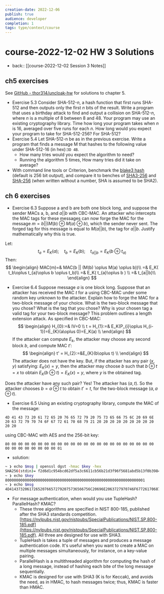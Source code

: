 ```yaml
---
creation-date: 2022-12-06
publish: true
audience: developer
completion: 1
tags: type/context/course
---
```

# course-2022-12-02 HW 3 Solutions
- back:: [[course-2022-12-02 Session 3 Notes]]

## ch5 exercises
See [GitHub - thor314/uncloak-hw](https://github.com/thor314/uncloak-hw) for solutions to chapter 5.
- Exercise 5.3 Consider SHA-512-$n$, a hash function that first runs SHA-512 and then outputs only the first $n$ bits of the result. Write a program that uses a birthday attack to find and output a collision on SHA-512-$n$, where $n$ is a multiple of 8 between 8 and 48. Your program may use an existing cryptography library. Time how long your program takes when $n$ is 16, averaged over five runs for each $n$. How long would you expect your program to take for SHA-512-256? For SHA-512?
- Exercise 5.4 Let SHA-512-n be as in the previous exercise. Write a program that finds a message M that hashes to the following value under SHA-512-16 (in hex):`3D 4B`.
    - How many tries would you expect the algorithm to need?
    - Running the algorithm 5 times, How many tries did it take on average?
- With command line tools or Criterion, benchmark the [blake3 hash](https://docs.rs/blake3/latest/blake3/) (default is 256 bit output), and compare it to benches of [SHA3-256](https://docs.rs/sha3/latest/sha3/) and [SHA-256](https://docs.rs/sha2/latest/sha2/) (when written without a number, SHA is assumed to be SHA2).

## ch 6 exercises
- Exercise 6.3 Suppose a and b are both one block long, and suppose the sender MACs a, b, and $a || b$ with CBC-MAC. An attacker who intercepts the MAC tags for these messages can now forge the MAC for the message $m=b || (M(b) ⊕ M(a) ⊕ b)$, which the sender never sent. The forged tag for this message is equal to $M(a || b)$, the tag for $a || b$. Justify mathematically why this is true.

Let:
$$ t_{a} = E_K(a);\quad t_{b} = E_K(b);\quad t_{a||b}=E_K(b\oplus t_{a)} $$
Then:
$$
\begin{align}
MAC(m)=& MAC(b || (M(b) \oplus M(a) \oplus b))\\
=& E_K( t_b\oplus t_{a}\oplus b \oplus t_b)\\
=& E_K( t_{a}\oplus b ) \\
=& t_{a||b}\\
\end{align}
$$
- Exercise 6.4 Suppose message $a$ is one block long. Suppose that an attacker has received the MAC $t$ for a using CBC-MAC under some random key unknown to the attacker. Explain how to forge the MAC for a two-block message of your choice. What is the two-block message that you chose? What is the tag that you chose? Why is your chosen tag a valid tag for your two-block message?
This problem outlines a length extension attack. As specified in CBC-MAC:
$$
\begin{align}
H_{0}:=& IV=0 \\
t = H_{1}:=& E_K(P_{i}\oplus H_{i-1})=E_{K}(a\oplus 0)=E_K(a) \\
\end{align}
$$
If the attacker can compute $E_k$, the attacker may choose any second block $b$, and compute MAC $t'$:
$$
\begin{align}
t' = H_{2}:=&E_{K}(b\oplus t) \\
\end{align}
$$
The attacker does not have the key. But, if the attacker has any pair $(x,y)$ satisfying: $E_K(x)=y$, then the attacker may choose $b$ such that $b\oplus t =x$ to obtain $E_K(b\oplus t) = E_K(x)=y$, where $y$ is the obtained tag.

Does the attacker have any such pair? Yes! The attacker has $(a,t)$. So the attacker chooses $b=a\oplus t$ to obtain $t'=t$, for the two-block message $(a,a\oplus t)$.

- Exercise 6.5 Using an existing cryptography library, compute the MAC of the message:
```hex
4D 41 43 73 20 61 72 65 20 76 65 72 79 20 75 73 65 66 75 6C 20 69 6E 20 63 72 79 70 74 6F 67 72 61 70 68 79 21 20 20 20 20 20 20 20 20 20 20 20
```

using CBC-MAC with AES and the 256-bit key:
```hex
80 00 00 00 00 00 00 00 00 00 00 00 00 00 00 00 00 00 00 00 00 00 00 00 00 00 00 00 00 00 00 01
```

- solution:
```sh
~ ❯ echo $msg | openssl dgst -hmac $key -hex
SHA256(stdin)= f2d6d1c954bcd62df5a3c6611cb56b21d3f96f5681abd5b13f0b398499f9894c
~ ❯ echo $key
8000000000000000000000000000000000000000000000000000000000000001
~ ❯ echo $msg
4D4143732061726520766572792075736566756C20696E2063727970746F677261706879212020202020202020202020
```

- For message authentication, when would you use TupleHash? ParallelHash? KMAC?
    - These three algorithms are specified in NIST 800-185, published after the SHA3 standards competition. [https://nvlpubs.nist.gov/nistpubs/SpecialPublications/NIST.SP.800-185.pdf](https://nvlpubs.nist.gov/nistpubs/SpecialPublications/NIST.SP.800-185.pdf). All three are designed for use with SHA3.
    - TupleHash is takes a tuple of messages and produces a message authentication code. It's useful when you want to create a MAC on multiple messages simultaneously, for instance, on a key-value pairing.
    - ParallelHash is a multithreaded algorithm for computing the hash of a long message, instead of hashing each bite of the long message sequentially.
    - KMAC is designed for use with SHA3 (K is for Keccak), and avoids the need, as in HMAC, to hash messages twice; thus, KMAC is faster than HMAC.